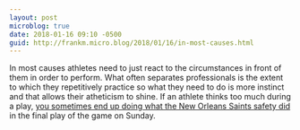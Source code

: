 ```yaml
---
layout: post
microblog: true
date: 2018-01-16 09:10 -0500
guid: http://frankm.micro.blog/2018/01/16/in-most-causes.html
---
```

In most causes athletes need to just react to the circumstances in front of them in order to perform. What often separates professionals is the extent to which they repetitively practice so what they need to do is more instinct and that allows their atheticism to shine. If an athlete thinks too much during a play, [you sometimes end up doing what the New Orleans Saints safety did](https://www.cbssports.com/nfl/news/marcus-williams-who-whiffed-on-stefon-diggs-walk-off-td-explains-what-happened) in the final play of the game on Sunday.
